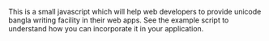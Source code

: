This is a small javascript which will help web developers to provide unicode bangla writing facility in their web apps. See the example script to understand how you can incorporate it in your application.